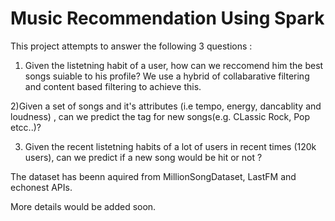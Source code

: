 # Music Recommendation Using Spark

This project attempts to answer the following 3 questions :

1) Given the listetning habit of a user, how can we reccomend him the best songs suiable to his profile?
We use  a hybrid of collabarative filtering and content based filtering to achieve this.

2)Given a set of songs and it's attributes (i.e tempo, energy, dancablity and loudness) , can we predict the tag for new songs(e.g. CLassic Rock, Pop etcc..)?

3) Given the recent listetning habits of a lot of users in recent times (120k users), can we predict if a new song would be hit or not ?

The dataset has beenn aquired from MillionSongDataset, LastFM and echonest APIs.

More details would be added soon.
